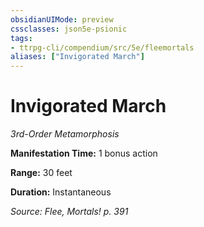 ```yaml
---
obsidianUIMode: preview
cssclasses: json5e-psionic
tags:
- ttrpg-cli/compendium/src/5e/fleemortals
aliases: ["Invigorated March"]
---
```

# Invigorated March
*3rd-Order Metamorphosis*  

**Manifestation Time:** 1 bonus action

**Range:** 30 feet

**Duration:** Instantaneous

*Source: Flee, Mortals! p. 391*